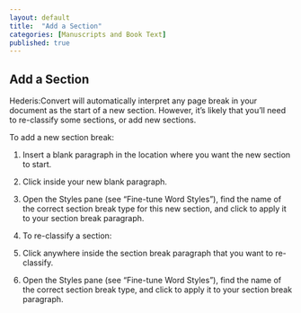 ```yaml
---
layout: default
title:  "Add a Section"
categories: [Manuscripts and Book Text]
published: true
---
```


<section data-type="chapter" class="hsecchapter" data-hederis-type="hsecchapter" id="pSKMjtGDJ"><h1 data-hederis-type="hblkchaptitle" class="hblkchaptitle" id="pGhV9NjmW">Add a Section</h1>
    <p class="hblkp" data-hederis-type="hblkp" id="pNcIspff0">Hederis:Convert will automatically interpret any page break in your document as the start of a new section. However, it&#8217;s likely that you&#8217;ll need to re-classify some sections, or add new sections.</p>
    <p class="hblkp" data-hederis-type="hblkp" id="pVn63ZPFV">To add a new section break:</p>
    <ol class="hwprnum-liststart" data-hederis-type="hwprnum-liststart" id="p4eeFRJda"><li class="hblkoli" data-hederis-type="hblkoli" id="lioywzFYqy"><p class="hblkoli" data-hederis-type="hblkoli" id="pRzBlAZpW">Insert a blank paragraph in the location where you want the new section to start.</p></li>
    <li class="hblkoli" data-hederis-type="hblkoli" id="liOAaxAvmi"><p class="hblkoli" data-hederis-type="hblkoli" id="pCIxRJGYb">Click inside your new blank paragraph.</p></li>
    <li class="hblkoli" data-hederis-type="hblkoli" id="liRkOvy3dB"><p class="hblkoli" data-hederis-type="hblkoli" id="ptn19CLcQ">Open the Styles pane (see &#8220;Fine-tune Word Styles&#8221;), find the name of the correct section break type for this new section, and click to apply it to your section break paragraph.</p></li>
    <li class="hblkoli" data-hederis-type="hblkoli" id="liyy6QEKj9"><p class="hblkoli" data-hederis-type="hblkoli" id="pgB50A6Dh">To re-classify a section:</p></li>
    <li class="hblkoli" data-hederis-type="hblkoli" id="liUbg4RbCD"><p class="hblkoli" data-hederis-type="hblkoli" id="pjeKrtif4">Click anywhere inside the section break paragraph that you want to re-classify.</p></li>
    <li class="hblkoli" data-hederis-type="hblkoli" id="liEO4uF8jO"><p class="hblkoli" data-hederis-type="hblkoli" id="poVyN4BTA">Open the Styles pane (see &#8220;Fine-tune Word Styles&#8221;), find the name of the correct section break type, and click to apply it to your section break paragraph.</p></li>
    </ol>
    </section>
    